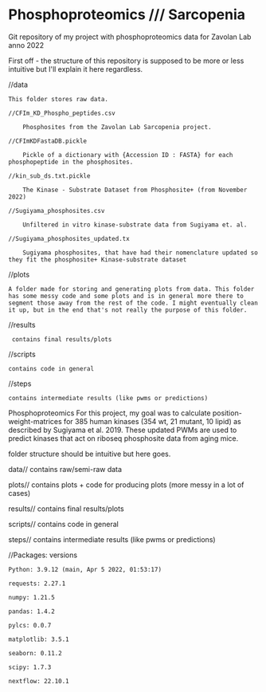 # Phosphoproteomics /// Sarcopenia
 Git repository of my project with phosphoproteomics data for Zavolan Lab anno 2022

First off - the structure of this repository is supposed to be more or less intuitive but I'll explain it here regardless.

//data

    This folder stores raw data. 
    
    //CFIm_KD_Phospho_peptides.csv 
    
        Phosphosites from the Zavolan Lab Sarcopenia project.
        
    //CFImKDFastaDB.pickle
    
        Pickle of a dictionary with {Accession ID : FASTA} for each phosphopeptide in the phosphosites.
        
    //kin_sub_ds.txt.pickle
    
        The Kinase - Substrate Dataset from Phosphosite+ (from November 2022)
        
    //Sugiyama_phosphosites.csv 
    
        Unfiltered in vitro kinase-substrate data from Sugiyama et. al. 
        
    //Sugiyama_phosphosites_updated.tx
    
        Sugiyama phosphosites, that have had their nomenclature updated so they fit the phosphosite+ Kinase-substrate dataset

//plots

    A folder made for storing and generating plots from data. This folder has some messy code and some plots and is in general more there to segment those away from the rest of the code. I might eventually clean it up, but in the end that's not really the purpose of this folder.

//results

     contains final results/plots

//scripts

    contains code in general

//steps

    contains intermediate results (like pwms or predictions)





Phosphoproteomics
For this project, my goal was to calculate position-weight-matrices for 385 human kinases (354 wt, 21 mutant, 10 lipid) as described by Sugiyama et al. 2019. These updated PWMs are used to predict kinases that act on riboseq phosphosite data from aging mice.

folder structure should be intuitive but here goes. 

data// 
 contains raw/semi-raw data

plots//
 contains plots + code for producing plots (more messy in a lot of cases)

results//
 contains final results/plots

scripts//
 contains code in general

steps//
 contains intermediate results (like pwms or predictions)
 
//Packages: versions

    Python: 3.9.12 (main, Apr 5 2022, 01:53:17)

    requests: 2.27.1

    numpy: 1.21.5

    pandas: 1.4.2

    pylcs: 0.0.7

    matplotlib: 3.5.1

    seaborn: 0.11.2

    scipy: 1.7.3

    nextflow: 22.10.1
